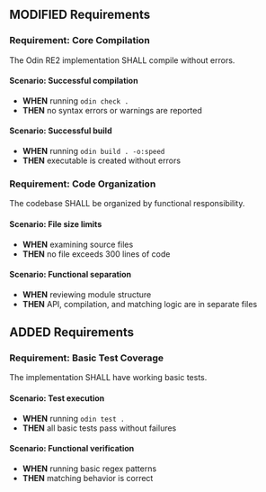 ## MODIFIED Requirements

### Requirement: Core Compilation
The Odin RE2 implementation SHALL compile without errors.

#### Scenario: Successful compilation
- **WHEN** running `odin check .`
- **THEN** no syntax errors or warnings are reported

#### Scenario: Successful build
- **WHEN** running `odin build . -o:speed`
- **THEN** executable is created without errors

### Requirement: Code Organization
The codebase SHALL be organized by functional responsibility.

#### Scenario: File size limits
- **WHEN** examining source files
- **THEN** no file exceeds 300 lines of code

#### Scenario: Functional separation
- **WHEN** reviewing module structure
- **THEN** API, compilation, and matching logic are in separate files

## ADDED Requirements

### Requirement: Basic Test Coverage
The implementation SHALL have working basic tests.

#### Scenario: Test execution
- **WHEN** running `odin test .`
- **THEN** all basic tests pass without failures

#### Scenario: Functional verification
- **WHEN** running basic regex patterns
- **THEN** matching behavior is correct